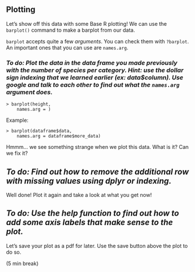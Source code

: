 ## Plotting

Let’s show off this data with some Base R plotting! We can use the ```barplot()``` command to make a barplot from our data. 

```barplot``` accepts quite a few *arguments*. You can check them with ```?barplot```. An important ones that you can use are  ```names.arg```. 

### *To do: Plot the data in the data frame you made previously with the number of species per category. Hint: use the dollar sign indexing that we learned earlier (ex: data$column). Use google and talk to each other to find out what the ```names.arg``` argument does.*

```{r}
> barplot(height,
    names.arg = )
```
	

Example: 

```{r}
> barplot(dataframe$data,
    names.arg = dataframe$more_data)
```

Hmmm... we see something strange when we plot this data. What is it? Can we fix it?

## *To do: Find out how to remove the additional row with missing values using dplyr or indexing.*

Well done! Plot it again and take a look at what you get now!

## *To do: Use the help function to find out how to add some axis labels that make sense to the plot.*

Let’s save your plot as a pdf for later. Use the save button above the plot to do so. 

(5 min break)

